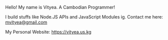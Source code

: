 Hello! My name is Vityea. A Cambodian Programmer!

I build stuffs like Node.JS APIs and JavaScript Modules ig.
Contact me here:
mvityea@gmail.com

My Personal Website: https://vityea.us.kg

